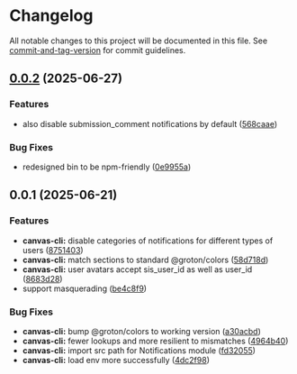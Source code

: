 # Changelog

All notable changes to this project will be documented in this file. See [commit-and-tag-version](https://github.com/absolute-version/commit-and-tag-version) for commit guidelines.

## [0.0.2](https://github.com/groton-school/canvas-cli/compare/canvas-cli/0.0.1...canvas-cli/0.0.2) (2025-06-27)


### Features

* also disable submission_comment notifications by default ([568caae](https://github.com/groton-school/canvas-cli/commit/568caae81585b82660f4d4fca84d0796fe94e4b8))


### Bug Fixes

* redesigned bin to be npm-friendly ([0e9955a](https://github.com/groton-school/canvas-cli/commit/0e9955acc85c8a9687054f65c2c69100af78c167))

## 0.0.1 (2025-06-21)


### Features

* **canvas-cli:** disable categories of notifications for different types of users ([8751403](https://github.com/groton-school/canvas-cli/commit/87514037064365cf791f6e538d234e6668cb03e9))
* **canvas-cli:** match sections to standard @groton/colors ([58d718d](https://github.com/groton-school/canvas-cli/commit/58d718d483f5d41e83c09042cda2a5855fcc66d5))
* **canvas-cli:** user avatars accept sis_user_id as well as user_id ([8683d28](https://github.com/groton-school/canvas-cli/commit/8683d28a17b29770e427e58b6de7417b860a2856))
* support masquerading ([be4c8f9](https://github.com/groton-school/canvas-cli/commit/be4c8f9ceaf9d0e98ee6d56c16bae0f8463f7e36))


### Bug Fixes

* **canvas-cli:** bump @groton/colors to working version ([a30acbd](https://github.com/groton-school/canvas-cli/commit/a30acbdab8bd56f1767b860f94aeb39fcae6fc75))
* **canvas-cli:** fewer lookups and more resilient to mismatches ([4964b40](https://github.com/groton-school/canvas-cli/commit/4964b4089bd13ca1d24535d4976fea74e5ee2d15))
* **canvas-cli:** import src path for Notifications module ([fd32055](https://github.com/groton-school/canvas-cli/commit/fd3205503a0eca45e055861c368a5a6f224fc7f8))
* **canvas-cli:** load env more successfully ([4dc2f98](https://github.com/groton-school/canvas-cli/commit/4dc2f98deb99f46b838a09220f27640d87c3da43))
